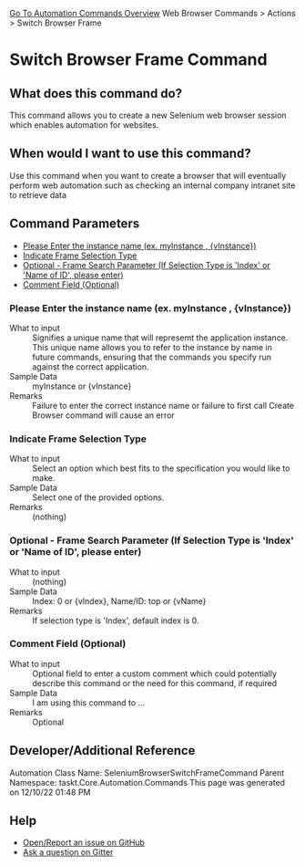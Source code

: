 <!--TITLE: Switch Browser Frame Command -->
<!-- SUBTITLE: a command in the Web Browser Commands group. -->
[Go To Automation Commands Overview](/automation-commands.md)
Web Browser Commands &gt; Actions &gt; Switch Browser Frame


# Switch Browser Frame Command


## What does this command do?
This command allows you to create a new Selenium web browser session which enables automation for websites.


## When would I want to use this command?
Use this command when you want to create a browser that will eventually perform web automation such as checking an internal company intranet site to retrieve data


## Command Parameters
- [Please Enter the instance name (ex. myInstance , {vInstance})](#param_0)
- [Indicate Frame Selection Type](#param_1)
- [Optional - Frame Search Parameter (If Selection Type is 'Index' or 'Name of ID', please enter)](#param_2)
- [Comment Field (Optional)](#param_3)


<a id="param_0"></a>
### Please Enter the instance name (ex. myInstance , {vInstance})


<dl>
<dt>What to input</dt><dd>Signifies a unique name that will represemt the application instance.  This unique name allows you to refer to the instance by name in future commands, ensuring that the commands you specify run against the correct application.</dd>
<dt>Sample Data</dt><dd>myInstance or {vInstance}</dd>
<dt>Remarks</dt><dd>Failure to enter the correct instance name or failure to first call Create Browser command will cause an error</dd>
</dl>




<a id="param_1"></a>
### Indicate Frame Selection Type


<dl>
<dt>What to input</dt><dd>Select an option which best fits to the specification you would like to make.</dd>
<dt>Sample Data</dt><dd>Select one of the provided options.</dd>
<dt>Remarks</dt><dd>(nothing)</dd>
</dl>




<a id="param_2"></a>
### Optional - Frame Search Parameter (If Selection Type is 'Index' or 'Name of ID', please enter)


<dl>
<dt>What to input</dt><dd>(nothing)</dd>
<dt>Sample Data</dt><dd>Index: 0 or {vIndex}, Name/ID: top or {vName}</dd>
<dt>Remarks</dt><dd>If selection type is 'Index', default index is 0.</dd>
</dl>




<a id="param_3"></a>
### Comment Field (Optional)


<dl>
<dt>What to input</dt><dd>Optional field to enter a custom comment which could potentially describe this command or the need for this command, if required</dd>
<dt>Sample Data</dt><dd>I am using this command to ...</dd>
<dt>Remarks</dt><dd>Optional</dd>
</dl>




## Developer/Additional Reference
Automation Class Name: SeleniumBrowserSwitchFrameCommand
Parent Namespace: taskt.Core.Automation.Commands
This page was generated on 12/10/22 01:48 PM


## Help
- [Open/Report an issue on GitHub](https://github.com/rcktrncn/taskt/issues/new)
- [Ask a question on Gitter](https://gitter.im/taskt-rpa/Lobby)
